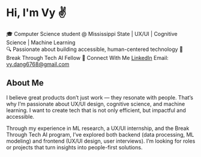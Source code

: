 # Hi, I'm Vy ✌️ 

🎓 Computer Science student @ Mississippi State | UX/UI | Cognitive Science | Machine Learning  
🔍 Passionate about building accessible, human-centered technology 
🤖 Break Through Tech AI Fellow
🔗 Connect With Me 
[LinkedIn](https://www.linkedin.com/in/yourprofile) 
Email: vy.dang6768@gmail.com

## About Me  
I believe great products don’t just work — they resonate with people. That’s why I’m passionate about UX/UI design, cognitive science, and machine learning. I want to create tech that is not only efficient, but impactful and accessible.

Through my experience in ML research, a UX/UI internship, and the Break Through Tech AI program, I’ve explored both backend (data processing, ML modeling) and frontend (UX/UI design, user interviews). I’m looking for roles or projects that turn insights into people-first solutions.


